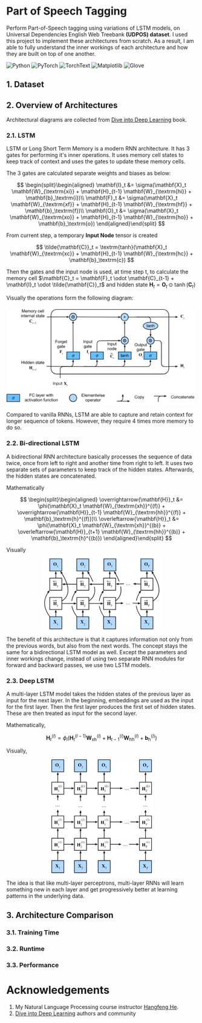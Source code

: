 # Part of Speech Tagging
Perform Part-of-Speech tagging using variations of LSTM models, on Universal Dependencies English Web Treebank **(UDPOS) dataset**. I used this project to implement these architectures from scratch. As a result, I am able to fully understand the inner workings of each architecture and how they are built on top of one another.

![Python](https://img.shields.io/badge/Python-20232A?style=for-the-badge&logo=python)
![PyTorch](https://img.shields.io/badge/PyTorch-20232A?style=for-the-badge&logo=pytorch)
![TorchText](https://img.shields.io/badge/TorchText-20232A?style=for-the-badge&logo=pytorch)
![Matplotlib](https://img.shields.io/badge/matplotlib-20232A?style=for-the-badge&logo=matplotlib)
![Glove](https://img.shields.io/badge/glove-20232A?style=for-the-badge&logo=glove)

## 1. Dataset

## 2. Overview of Architectures

Architectural diagrams are collected from [Dive into Deep Learning](https://d2l.ai/) book.

### 2.1. LSTM

LSTM or Long Short Term Memory is a modern RNN architecture. It has 3 gates for performing it's inner operations. It uses memory cell states to keep track of context and uses the gates to update these memory cells. 

The 3 gates are calculated separate weights and biases as below:

$$
\begin{split}\begin{aligned}
\mathbf{I}_t &= \sigma(\mathbf{X}_t \mathbf{W}_{\textrm{xi}} + \mathbf{H}_{t-1} \mathbf{W}_{\textrm{hi}} + \mathbf{b}_\textrm{i})\\
\mathbf{F}_t &= \sigma(\mathbf{X}_t \mathbf{W}_{\textrm{xf}} + \mathbf{H}_{t-1} \mathbf{W}_{\textrm{hf}} + \mathbf{b}_\textrm{f})\\
\mathbf{O}_t &= \sigma(\mathbf{X}_t \mathbf{W}_{\textrm{xo}} + \mathbf{H}_{t-1} \mathbf{W}_{\textrm{ho}} + \mathbf{b}_\textrm{o})
\end{aligned}\end{split}
$$

From current step, a temporary **Input Node** tensor is created 

$$
\tilde{\mathbf{C}}_t = \textrm{tanh}(\mathbf{X}_t \mathbf{W}_{\textrm{xc}} + \mathbf{H}_{t-1} \mathbf{W}_{\textrm{hc}} + \mathbf{b}_\textrm{c})
$$

Then the gates and the input node is used, at time step t, to calculate the memory cell $\mathbf{C}_t = \mathbf{F}_t \odot \mathbf{C}_{t-1} + \mathbf{I}_t \odot \tilde{\mathbf{C}}_t$ and hidden state $\mathbf{H}_t = \mathbf{O}_t \odot \tanh(\mathbf{C}_t)$

Visually the operations form the following diagram:

<center><img src="images/lstm_diagram.jpg"></center>

Compared to vanilla RNNs, LSTM are able to capture and retain context for longer sequence of tokens. However, they require 4 times more memory to do so. 

### 2.2. Bi-directional LSTM

A bidirectional RNN architecture basically processes the sequence of data twice, once from left to right and another time from right to left. It uses two separate sets of parameters to keep track of the hidden states. Afterwards, the hidden states are concatenated. 

Mathematically

$$
\begin{split}\begin{aligned}
\overrightarrow{\mathbf{H}}_t &= \phi(\mathbf{X}_t \mathbf{W}_{\textrm{xh}}^{(f)} + \overrightarrow{\mathbf{H}}_{t-1} \mathbf{W}_{\textrm{hh}}^{(f)}  + \mathbf{b}_\textrm{h}^{(f)})\\
\overleftarrow{\mathbf{H}}_t &= \phi(\mathbf{X}_t \mathbf{W}_{\textrm{xh}}^{(b)} + \overleftarrow{\mathbf{H}}_{t+1} \mathbf{W}_{\textrm{hh}}^{(b)}  + \mathbf{b}_\textrm{h}^{(b)})
\end{aligned}\end{split}
$$

Visually

<center><img src="images/bidirectional_diagram.jpg"></center>

The benefit of this architecture is that it captures information not only from the previous words, but also from the next words. The concept stays the same for a bidirectional LSTM model as well. Except the parameters and inner workings change, instead of using two separate RNN modules for forward and backward passes, we use two LSTM models.

### 2.3. Deep LSTM

A multi-layer LSTM model takes the hidden states of the previous layer as input for the next layer. In the beginning, embeddings are used as the input for the first layer. Then the first layer produces the first set of hidden states. These are then treated as input for the second layer. 

Mathematically,

$$
\mathbf{H}_t^{(l)} = \phi_l(\mathbf{H}_t^{(l-1)} \mathbf{W}_{\textrm{xh}}^{(l)} + \mathbf{H}_{t-1}^{(l)} \mathbf{W}_{\textrm{hh}}^{(l)}  + \mathbf{b}_\textrm{h}^{(l)})
$$

Visually,

<center><img src="images/deep_rnn_diagram.jpg"></center>

The idea is that like multi-layer perceptrons, multi-layer RNNs will learn something new in each layer and get progressively better at learning patterns in the underlying data.

## 3. Architecture Comparison

### 3.1. Training Time

### 3.2. Runtime

### 3.3. Performance


# Acknowledgements
1. My Natural Language Processing course instructor [Hangfeng He](https://hornhehhf.github.io/).
2. [Dive into Deep Learning](https://d2l.ai/) authors and community
